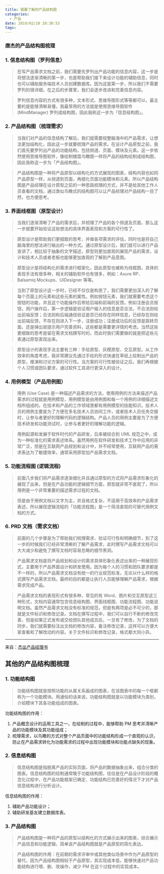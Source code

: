 ```yaml
---
title: 需要了解的产品结构图
categories:
  - 产品
date: 2019/02/20 20:30:53
tags:
---
```


### 唐杰的产品结构图梳理

### 1. 信息结构图（罗列信息）

> 在写产品需求文档之前，我们需要先罗列出产品功能的信息内容，这一步是将想法逐渐清晰的第一步，也是帮助我们接下来设计功能的辅助信息，同时也可以辅助服务端技术人员创建数据库。因为这是第一步，所以我们不需要罗列的很详细，在之后的步骤里，我们会逐步改进和完善信息内容。

> 罗列信息内容的方式有很多种，文本形式、思维导图形式等等都可以，最主要的是能够清晰易懂，我最常用的方法就是使用思维导图软件 (MindManager) 罗列成结构图，因此我称这一步为「信息结构图」。

### 2. 产品结构图（梳理需求）

> 当我们对产品的信息结构了解后，我们就需要规整脑海中的产品需求，让想法更加结构化，因此这一步就要梳理产品的需求。在设计产品原型之前，我们首先要罗列出产品的功能结构，包括频道、页面、模块及元素。这一步依然使用思维导图软件，像绘制楼盘鸟瞰图一样将产品的结构绘制成结构图，因此我称这一步为「产品结构图」。

> 产品结构图是一种将产品原型以结构化的方式展现的图表，结构内容也如同产品原型一样，从频道到页面，再细化页面功能模块和元素。所以产品结构图是产品经理在设计原型之前的一种思路梳理的方式，并不是给其他工作人员查看的文档，通过类似鸟瞰式的结构图可以让产品经理对产品结构一目了然，也方便思考。

### 3. 界面线框图（原型设计）

> 当我们逐渐清晰了产品的需求后，并梳理了产品的各个频道及页面，那么这一步就要开始验证这些想法的具体界面表现和方案的可行性了。

> 原型设计是帮助我们更细致的思考，并做各项需求的评估，同时也是将自己脑海里的想法进行输出的一种方式。通过原型设计后，我们就可以进行产品宣讲了，相比较于抽象的文字描述，原型则更加直观的展现产品的需求，设计和技术人员或者老板也能够更加直观的了解到产品意图。

> 原型设计是将结构化的需求进行框架化，因此原型也被称为线框图，具体的表现手法有很多种，相关的辅助软件也有很多，例如：Axure RP、Balsamiq Mockups、UIDesigner 等等。

> 当到了原型设计这一步时，已经不仅仅是构思了，我们需要更加深入的了解每个页面上的元素和这些元素的属性。例如按钮元素，我们就需要考虑这个按钮的功能，并且这个功能操作后带给后端和前端的反馈。例如注册会员按钮，用户操作后，第一步逻辑是验证用户输入的信息是否合法，不合法则给出前端反馈；合法则和后端通信验证是否已经存在同样信息，已经存在则给出前端反馈，不存在则进入下一步，注册成功；注册成功后的反馈是跳转页面，还是弹出层提示用户完善资料，这些都是需要更详情的考虑。当然这些更细致的思考是留在需求文档撰写时的，而此时我们需要做的就是把这些元素通过原型表现出来。

> 原型设计的表现手法主要有三种：手绘原型、灰模原型、交互原型。从工作效率的角度考虑，我非常建议先通过手绘的形式快速在草纸上绘制出产品的原型，推演和讨论方案的可行性。当方案的可行性被验证之后，我们再根据个人习惯或团队要求，通过软件工具进行更深入的设计。

### 4. 用例模型（产品用例图）

> 用例 (Use Case) 是一种描述产品需求的方法，使用用例的方法来描述产品需求的过程就是用例模型，用例模型是由用例图和每一个用例的详细描述文档所组成的。在技术和产品的工作领域里都有用例模型的技能知识。技术人员的用例主要是为了方便在多名技术人员协同工作，或者技术人员任务交接时，让参与者更好的理解代码的逻辑结构。产品人员的用例主要是为了方便技术研发和功能测试时，让参与者更好的理解功能的逻辑。

> 用例起源和发展于软件时代的产品研发，后来被综合到 UML 规范之中，成为一种标准化的需求表述体系。虽然用例在软件研发和技术工作中应用的非常广泛，但是在互联网产品规划和设计中，并不经常使用，互联网产品的需求表达为了敏捷效率，通常采用原型加产品需求文档。

### 5. 功能流程图 (逻辑流程)

> 前面几步我们将产品需求逐渐细化并且通过原型的方式将产品需求形象化的展现了出来，但是在产品功能的逻辑细节方面，原型就非常不直观了，所以用例是一个非常重要的描述需求过程的文档。

> 但是由于用例文档以文字为主，并且格式复杂，不适用于高效率的产品需求表述，所以展现逻辑流程的「功能流程图」是一个简洁直观的可替代用例文档的方式。

### 6. PRD 文档（需求文档）

> 前面的几个步骤是为了帮助我们梳理需求、验证可行性和明确细节，到了这一步的时候我们已经非常清晰的了解产品需求，此时撰写产品需求文档可以大大减少和避免了撰写文档时容易忽略的细节黑洞。

> 产品需求文档是将产品规划和设计的需求具体形象化表述出来的一种展现形式，主要用于产品界面设计和研发使用。因为每个人的习惯和团队要求都是不一样的，所以产品需求文档没有统一的行业规范标准，无论以什么样的格式撰写产品需求文档，最终的目的都是让执行人员能够理解产品需求，根据需求完成产品。

> 产品需求文档的表现形式有很多种，常见的有 Word、图片和交互原型这三种形式，文档内容通常包含信息结构图、界面线框图、功能流程图、功能说明文档。虽然产品需求文档没有标准的规范，但是有两项是必不可少的，那就是文件标识和修改记录。文档在撰写过程中，我们可以自行不断的修改完善，但是如果正式发布或交给团队其他成员后，一旦有了修改，为了文档的同步，我们就需要标注出文档的修改内容，备注修改记录，这样可以方便大家查看和了解改动的内容。关于文件标识和修改记录，格式都大同小异。

---

来自：[杰出产品经理书](http://wiki.jikexueyuan.com/project/jie-chu-pm/info-structure-graph.html)

## 其他的产品结构图梳理

### 1. 功能结构图

> 功能结构图就是按照功能的从属关系画成的图表，在该图表中的每一个框都称为一个功能模块。用通俗的话来说，功能结构图就是以功能模块为类别，介绍模块下其各功能组成的图表。

功能结构图的作用：

1. 产品概念设计的运用工具之一，在绘制的过程中，能够帮助 PM 思考并清晰产品的功能模块及其功能组成；
2. 梳理需求，以鸟瞰的方式对整个产品页面中的功能结构形成一个直观的认识，防止在产品需求转化为功能需求的过程中出现功能模块和功能点缺失的现象。

### 2. 信息结构图

> 信息结构图是指脱离产品的实际页面，将产品的数据抽象出来，组合分类的图表。信息结构图的绘制通常晚于功能结构图，往往是在产品设计阶段的概念化过程中，在产品功能框架已确定、功能结构已完善好的情况下才对产品信息结构进行分析设计。

信息结构图的作用：

1. 辅助产品功能设计；
2. 辅助研发基友建立数据库表。

### 3. 产品结构图

> 产品结构图是一种将产品的原型以结构化的方式展示出来的图表，综合展示产品信息和功能逻辑，简单说产品结构图就是产品原型的简化表达。

> 产品结构图的作用：在前期的需求评审中或其他类似场景中作为产品原型的替代，因为产品结构图相较于产品原型，其实现成本低，能够快速对产品功能结构进行增、删、改操作，减少 PM 在这个过程中的实现成本。
